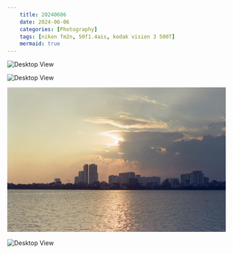 ```yaml
---
    title: 20240606 
    date: 2024-06-06 
    categories: [Photography]
    tags: [nikon fm2n, 50f1.4ais, kodak vision 3 500T]
    mermaid: true
---
```


![Desktop View](/assets/img/20240606/1249.jpg)

![Desktop View](/assets/img/20240606/1251.jpg)

![Desktop View](/assets/img/20240606/1265.jpg)

![Desktop View](/assets/img/20240606/1260.jpg)